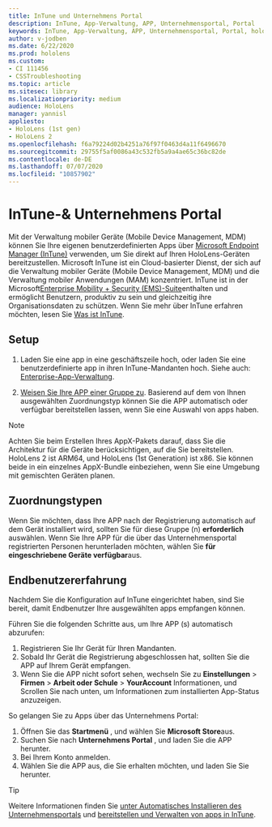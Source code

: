 ```yaml
---
title: InTune und Unternehmens Portal
description: InTune, App-Verwaltung, APP, Unternehmensportal, Portal
keywords: InTune, App-Verwaltung, APP, Unternehmensportal, Portal, hololens
author: v-jodben
ms.date: 6/22/2020
ms.prod: hololens
ms.custom:
- CI 111456
- CSSTroubleshooting
ms.topic: article
ms.sitesec: library
ms.localizationpriority: medium
audience: HoloLens
manager: yannisl
appliesto:
- HoloLens (1st gen)
- HoloLens 2
ms.openlocfilehash: f6a79224d02b4251a76f97f0463d4a11f6496670
ms.sourcegitcommit: 29755f5af0086a43c532fb5a9a4ae65c36bc82de
ms.contentlocale: de-DE
ms.lasthandoff: 07/07/2020
ms.locfileid: "10857902"
---
```

# InTune-& Unternehmens Portal

Mit der Verwaltung mobiler Geräte (Mobile Device Management, MDM) können Sie Ihre eigenen benutzerdefinierten Apps über [Microsoft Endpoint Manager (InTune)](https://docs.microsoft.com/intune/windows-holographic-for-business) verwenden, um Sie direkt auf Ihren HoloLens-Geräten bereitzustellen. Microsoft InTune ist ein Cloud-basierter Dienst, der sich auf die Verwaltung mobiler Geräte (Mobile Device Management, MDM) und die Verwaltung mobiler Anwendungen (MAM) konzentriert. InTune ist in der Microsoft[Enterprise Mobility + Security (EMS)-Suite](https://www.microsoft.com/microsoft-365/enterprise-mobility-security)enthalten und ermöglicht Benutzern, produktiv zu sein und gleichzeitig ihre Organisationsdaten zu schützen. Wenn Sie mehr über InTune erfahren möchten, lesen Sie [Was ist InTune](https://docs.microsoft.com/mem/intune/fundamentals/what-is-intune).

## Setup

1. Laden Sie eine app in eine geschäftszeile hoch, oder laden Sie eine benutzerdefinierte app in ihren InTune-Mandanten hoch. Siehe auch: [Enterprise-App-Verwaltung](https://docs.microsoft.com/windows/client-management/mdm/enterprise-app-management).

2. [Weisen Sie Ihre APP einer Gruppe zu](https://docs.microsoft.com/mem/intune/apps/apps-deploy). Basierend auf dem von Ihnen ausgewählten Zuordnungstyp können Sie die APP automatisch oder verfügbar bereitstellen lassen, wenn Sie eine Auswahl von apps haben. 

> [!NOTE] 
> Achten Sie beim Erstellen Ihres AppX-Pakets darauf, dass Sie die Architektur für die Geräte berücksichtigen, auf die Sie bereitstellen. HoloLens 2 ist ARM64, und HoloLens (1st Generation) ist x86. Sie können beide in ein einzelnes AppX-Bundle einbeziehen, wenn Sie eine Umgebung mit gemischten Geräten planen.

## Zuordnungstypen

Wenn Sie möchten, dass Ihre APP nach der Registrierung automatisch auf dem Gerät installiert wird, sollten Sie für diese Gruppe (n) **erforderlich** auswählen.
Wenn Sie Ihre APP für die über das Unternehmensportal registrierten Personen herunterladen möchten, wählen Sie **für eingeschriebene Geräte verfügbar**aus.


## Endbenutzererfahrung

Nachdem Sie die Konfiguration auf InTune eingerichtet haben, sind Sie bereit, damit Endbenutzer Ihre ausgewählten apps empfangen können.

Führen Sie die folgenden Schritte aus, um Ihre APP (s) automatisch abzurufen:
1. Registrieren Sie Ihr Gerät für Ihren Mandanten. 
2. Sobald Ihr Gerät die Registrierung abgeschlossen hat, sollten Sie die APP auf Ihrem Gerät empfangen. 
3. Wenn Sie die APP nicht sofort sehen, wechseln Sie zu **Einstellungen**  >  **Firmen**  >  **Arbeit oder Schule**  >  **YourAccount** Informationen, und Scrollen Sie nach unten, um Informationen zum installierten App-Status anzuzeigen.

So gelangen Sie zu Apps über das Unternehmens Portal:
1. Öffnen Sie das **Startmenü** , und wählen Sie **Microsoft Store**aus. 
2. Suchen Sie nach **Unternehmens Portal** , und laden Sie die APP herunter.
3. Bei Ihrem Konto anmelden.
4. Wählen Sie die APP aus, die Sie erhalten möchten, und laden Sie Sie herunter.

> [!Tip]
> Weitere Informationen finden Sie [unter Automatisches Installieren des Unternehmensportals](https://docs.microsoft.com/mem/intune/apps/company-portal-app) und [bereitstellen und Verwalten von apps in InTune](https://docs.microsoft.com/mem/intune/fundamentals/windows-holographic-for-business#deploy-and-manage-apps).
